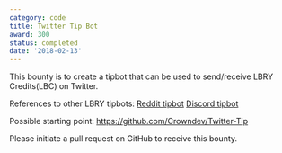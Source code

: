 ```yaml
---
category: code
title: Twitter Tip Bot
award: 300
status: completed
date: '2018-02-13'
---
```


This bounty is to create a tipbot that can be used to send/receive LBRY Credits(LBC) on Twitter.

References to other LBRY tipbots:
[Reddit tipbot](https://github.com/lbryio/lbry-social-tipbot)
[Discord tipbot](https://github.com/lbryio/lbry-tipbot)

Possible starting point:
https://github.com/Crowndev/Twitter-Tip

Please initiate a pull request on GitHub to receive this bounty.
